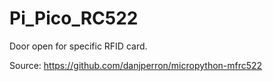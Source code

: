 # Pi_Pico_RC522
Door open for specific RFID card.

Source: https://github.com/danjperron/micropython-mfrc522
